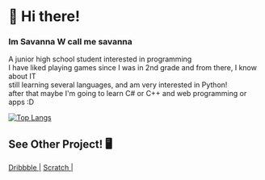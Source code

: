 # 🐻 Hi there!
### Im Savanna W call me savanna
A junior high school student interested in programming <br>
I have liked playing games since I was in 2nd grade and from there, I know about IT <br>
still learning several languages, and am very interested in Python! <br>
after that maybe I'm going to learn C# or C++ and web programming or apps :D <br>

[![Top Langs](https://github-readme-stats.vercel.app/api/top-langs/?username=savwicak&hide_progress=true)](https://github.com/anuraghazra/github-readme-stats)


## See Other Project! 🖥️
<a href="dribbble.com/savwicak ">Dribbble |</a>
<a href="https://scratch.mit.edu/users/Savannaa10 ">Scratch |</a>




<!--
**savwicak/savwicak** is a ✨ _special_ ✨ repository because its `README.md` (this file) appears on your GitHub profile.

Here are some ideas to get you started:

- 🔭 I’m currently working on ...
- 🌱 I’m currently learning ...
- 👯 I’m looking to collaborate on ...
- 🤔 I’m looking for help with ...
- 💬 Ask me about ...
- 📫 How to reach me: ...
- 😄 Pronouns: ...
- ⚡ Fun fact: ...
-->
